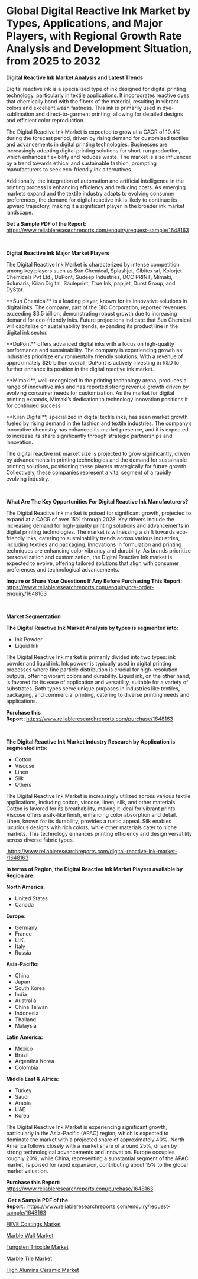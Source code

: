 <p><h1>Global Digital Reactive Ink Market by Types, Applications, and Major Players, with Regional Growth Rate Analysis and Development Situation, from 2025 to 2032</h1></p><p><strong>Digital Reactive Ink Market Analysis and Latest Trends</strong></p>
<p><p>Digital reactive ink is a specialized type of ink designed for digital printing technology, particularly in textile applications. It incorporates reactive dyes that chemically bond with the fibers of the material, resulting in vibrant colors and excellent wash fastness. This ink is primarily used in dye-sublimation and direct-to-garment printing, allowing for detailed designs and efficient color reproduction.</p><p>The Digital Reactive Ink Market is expected to grow at a CAGR of 10.4% during the forecast period, driven by rising demand for customized textiles and advancements in digital printing technologies. Businesses are increasingly adopting digital printing solutions for short-run production, which enhances flexibility and reduces waste. The market is also influenced by a trend towards ethical and sustainable fashion, prompting manufacturers to seek eco-friendly ink alternatives. </p><p>Additionally, the integration of automation and artificial intelligence in the printing process is enhancing efficiency and reducing costs. As emerging markets expand and the textile industry adapts to evolving consumer preferences, the demand for digital reactive ink is likely to continue its upward trajectory, making it a significant player in the broader ink market landscape.</p></p>
<p><strong>Get a Sample PDF of the Report:&nbsp;</strong> <a href="https://www.reliableresearchreports.com/enquiry/request-sample/1648163?utm_campaign=7&utm_medium=2&utm_source=Github&utm_content=ia&utm_term=30012025&utm_id=digital-reactive-ink">https://www.reliableresearchreports.com/enquiry/request-sample/1648163</a></p>
<p>&nbsp;</p>
<p><strong>Digital Reactive Ink Major Market Players</strong></p>
<p><p>The Digital Reactive Ink Market is characterized by intense competition among key players such as Sun Chemical, Splashjet, Cibitex srl, Kolorjet Chemicals Pvt Ltd., DuPont, Sudeep Industries, DCC PRINT, Mimaki, Solunaris, Kiian Digital, Sauleprint, True Ink, papijet, Durst Group, and DyStar.</p><p>**Sun Chemical** is a leading player, known for its innovative solutions in digital inks. The company, part of the DIC Corporation, reported revenues exceeding $3.5 billion, demonstrating robust growth due to increasing demand for eco-friendly inks. Future projections indicate that Sun Chemical will capitalize on sustainability trends, expanding its product line in the digital ink sector.</p><p>**DuPont** offers advanced digital inks with a focus on high-quality performance and sustainability. The company is experiencing growth as industries prioritize environmentally friendly solutions. With a revenue of approximately $20 billion overall, DuPont is actively investing in R&D to further enhance its position in the digital reactive ink market.</p><p>**Mimaki**, well-recognized in the printing technology arena, produces a range of innovative inks and has reported strong revenue growth driven by evolving consumer needs for customization. As the market for digital printing expands, Mimaki’s dedication to technology innovation positions it for continued success.</p><p>**Kiian Digital**, specialized in digital textile inks, has seen market growth fueled by rising demand in the fashion and textile industries. The company’s innovative chemistry has enhanced its market presence, and it is expected to increase its share significantly through strategic partnerships and innovation.</p><p>The digital reactive ink market size is projected to grow significantly, driven by advancements in printing technologies and the demand for sustainable printing solutions, positioning these players strategically for future growth. Collectively, these companies represent a vital segment of a rapidly evolving industry.</p></p>
<p>&nbsp;</p>
<p><strong>What Are The Key Opportunities For Digital Reactive Ink Manufacturers?</strong></p>
<p><p>The Digital Reactive Ink market is poised for significant growth, projected to expand at a CAGR of over 15% through 2028. Key drivers include the increasing demand for high-quality printing solutions and advancements in digital printing technologies. The market is witnessing a shift towards eco-friendly inks, catering to sustainability trends across various industries, including textiles and packaging. Innovations in formulation and printing techniques are enhancing color vibrancy and durability. As brands prioritize personalization and customization, the Digital Reactive Ink market is expected to evolve, offering tailored solutions that align with consumer preferences and technological advancements.</p></p>
<p><strong>Inquire or Share Your Questions If Any Before Purchasing This Report:</strong> <a href="https://www.reliableresearchreports.com/enquiry/pre-order-enquiry/1648163?utm_campaign=7&utm_medium=2&utm_source=Github&utm_content=ia&utm_term=30012025&utm_id=digital-reactive-ink">https://www.reliableresearchreports.com/enquiry/pre-order-enquiry/1648163</a></p>
<p>&nbsp;</p>
<p><strong>Market Segmentation</strong></p>
<p><strong>The Digital Reactive Ink Market Analysis by types is segmented into:</strong></p>
<p><ul><li>Ink Powder</li><li>Liquid Ink</li></ul></p>
<p><p>The Digital Reactive Ink market is primarily divided into two types: ink powder and liquid ink. Ink powder is typically used in digital printing processes where fine particle distribution is crucial for high-resolution outputs, offering vibrant colors and durability. Liquid ink, on the other hand, is favored for its ease of application and versatility, suitable for a variety of substrates. Both types serve unique purposes in industries like textiles, packaging, and commercial printing, catering to diverse printing needs and applications.</p></p>
<p><strong>Purchase this Report:&nbsp;</strong><a href="https://www.reliableresearchreports.com/purchase/1648163?utm_campaign=7&utm_medium=2&utm_source=Github&utm_content=ia&utm_term=30012025&utm_id=digital-reactive-ink">https://www.reliableresearchreports.com/purchase/1648163</a></p>
<p>&nbsp;</p>
<p><strong>The Digital Reactive Ink Market Industry Research by Application is segmented into:</strong></p>
<p><ul><li>Cotton</li><li>Viscose</li><li>Linen</li><li>Silk</li><li>Others</li></ul></p>
<p><p>The Digital Reactive Ink Market is increasingly utilized across various textile applications, including cotton, viscose, linen, silk, and other materials. Cotton is favored for its breathability, making it ideal for vibrant prints. Viscose offers a silk-like finish, enhancing color absorption and detail. Linen, known for its durability, provides a rustic appeal. Silk enables luxurious designs with rich colors, while other materials cater to niche markets. This technology enhances printing efficiency and design versatility across diverse fabric types.</p></p>
<p><a href="https://www.reliableresearchreports.com/digital-reactive-ink-market-r1648163?utm_campaign=7&utm_medium=2&utm_source=Github&utm_content=ia&utm_term=30012025&utm_id=digital-reactive-ink">&nbsp;https://www.reliableresearchreports.com/digital-reactive-ink-market-r1648163</a></p>
<p><strong>In terms of Region, the Digital Reactive Ink Market Players available by Region are:</strong></p>
<p>
    <p> <strong> North America: </strong>
        <ul>
            <li>United States</li>
            <li>Canada</li>
        </ul>
        </p> 
    <p> <strong> Europe: </strong>
        <ul>
            <li>Germany</li>
            <li>France</li>
            <li>U.K.</li>
            <li>Italy</li>
            <li>Russia</li>
        </ul>
        </p> 
    <p> <strong> Asia-Pacific: </strong>
        <ul>
            <li>China</li>
            <li>Japan</li>
            <li>South Korea</li>
            <li>India</li>
            <li>Australia</li>
            <li>China Taiwan</li>
            <li>Indonesia</li>
            <li>Thailand</li>
            <li>Malaysia</li>
        </ul>
        </p> 
    <p> <strong> Latin America: </strong>
        <ul>
            <li>Mexico</li>
            <li>Brazil</li>
            <li>Argentina Korea</li>
            <li>Colombia</li>
        </ul>
        </p> 
    <p> <strong> Middle East & Africa: </strong>
        <ul>
            <li>Turkey</li>
            <li>Saudi</li>
            <li>Arabia</li>
            <li>UAE</li>
            <li>Korea</li>
        </ul>
    </p>
    </p>
<p><p>The Digital Reactive Ink Market is experiencing significant growth, particularly in the Asia-Pacific (APAC) region, which is expected to dominate the market with a projected share of approximately 40%. North America follows closely with a market share of around 25%, driven by strong technological advancements and innovation. Europe occupies roughly 20%, while China, representing a substantial segment of the APAC market, is poised for rapid expansion, contributing about 15% to the global market valuation.</p></p>
<p><strong>Purchase this Report: </strong><a href="https://www.reliableresearchreports.com/purchase/1648163?utm_campaign=7&utm_medium=2&utm_source=Github&utm_content=ia&utm_term=30012025&utm_id=digital-reactive-ink">https://www.reliableresearchreports.com/purchase/1648163</a></p>
<p>&nbsp;<strong>Get a Sample PDF of the Report:&nbsp;&nbsp;</strong><a href="https://www.reliableresearchreports.com/enquiry/request-sample/1648163?utm_campaign=7&utm_medium=2&utm_source=Github&utm_content=ia&utm_term=30012025&utm_id=digital-reactive-ink">https://www.reliableresearchreports.com/enquiry/request-sample/1648163</a></p>
<p><strong></strong></p>
<p><p><a href="https://github.com/ahamdyzabira4/Market-Research-Report-List-1/blob/main/feve-coatings-market.md?utm_campaign=7&utm_medium=2&utm_source=Github&utm_content=ia&utm_term=30012025&utm_id=digital-reactive-ink">FEVE Coatings Market</a></p><p><a href="https://github.com/voigttyagi/Market-Research-Report-List-1/blob/main/marble-wall-market.md?utm_campaign=7&utm_medium=2&utm_source=Github&utm_content=ia&utm_term=30012025&utm_id=digital-reactive-ink">Marble Wall Market</a></p><p><a href="https://github.com/jenithschijf/Market-Research-Report-List-1/blob/main/tungsten-trioxide-market.md?utm_campaign=7&utm_medium=2&utm_source=Github&utm_content=ia&utm_term=30012025&utm_id=digital-reactive-ink">Tungsten Trioxide Market</a></p><p><a href="https://github.com/saroarmaicky/Market-Research-Report-List-1/blob/main/marble-tile-market.md?utm_campaign=7&utm_medium=2&utm_source=Github&utm_content=ia&utm_term=30012025&utm_id=digital-reactive-ink">Marble Tile Market</a></p><p><a href="https://github.com/saoutiguarro/Market-Research-Report-List-1/blob/main/high-alumina-ceramic-market.md?utm_campaign=7&utm_medium=2&utm_source=Github&utm_content=ia&utm_term=30012025&utm_id=digital-reactive-ink">High Alumina Ceramic Market</a></p></p>